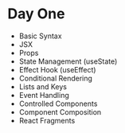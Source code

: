 # Day One

- Basic Syntax
- JSX
- Props
- State Management (useState)
- Effect Hook (useEffect)
- Conditional Rendering
- Lists and Keys
- Event Handling
- Controlled Components
- Component Composition
- React Fragments